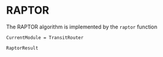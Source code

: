 # RAPTOR

The RAPTOR algorithm is implemented by the `raptor` function

```@meta
CurrentModule = TransitRouter
```

```@docs
RaptorResult
```